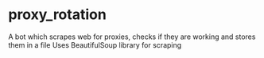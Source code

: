 # proxy_rotation
A bot which scrapes web for proxies, checks if they are working and stores them in a file
Uses BeautifulSoup library for scraping
